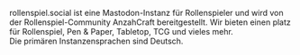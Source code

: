 rollenspiel.social ist eine Mastodon-Instanz für Rollenspieler und wird von der Rollenspiel-Community AnzahCraft bereitgestellt. Wir bieten einen platz für Rollenspiel, Pen & Paper, Tabletop, TCG und vieles mehr.		
Die primären Instanzensprachen sind Deutsch.
